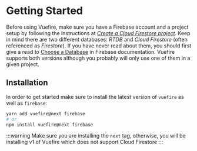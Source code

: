 # Getting Started

Before using Vuefire, make sure you have a Firebase account and a project setup by following the instructions at _[Create a Cloud Firestore project](https://firebase.google.com/docs/firestore/quickstart)_. Keep in mind there are two different databases: _RTDB_ and _Cloud Firestore_ (often referenced as _Firestore_). If you have never read about them, you should first give a read to [Choose a Database](https://firebase.google.com/docs/database/rtdb-vs-firestore) in Firebase documentation. Vuefire supports both versions although you probably will only use one of them in a given project.

## Installation

In order to get started make sure to install the latest version of `vuefire` as well as `firebase`:

```sh
yarn add vuefire@next firebase
# or
npm install vuefire@next firebase
```

:::warning
Make sure you are installing the `next` tag, otherwise, you will be installing v1 of Vuefire which does not support Cloud Firestore
:::
